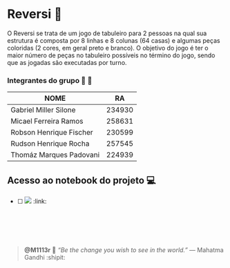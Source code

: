 # Reversi :game_die:
O Reversi se trata de um jogo de tabuleiro para 2 pessoas na qual sua estrutura é composta por 8 linhas e 8 colunas (64 casas) e algumas peças coloridas (2 cores, em geral preto e branco). O objetivo do jogo é ter o maior número de peças no tabuleiro possíveis no término do jogo, sendo que as jogadas são executadas por turno.

### Integrantes do grupo :handshake: :brain:

| NOME                      |    RA   |
| ------------------------- | ------- |
|  Gabriel Miller Silone    | 234930  |
|  Micael Ferreira Ramos    | 258631  |
|  Robson Henrique Fischer  | 230599  |
|  Rudson Henrique Rocha    | 257545  |
|  Thomáz Marques Padovani  | 224939  |

## Acesso ao notebook do projeto :computer:
- [ ] <a href="https://colab.research.google.com/drive/1tygyeri6kfbOTSnxts1pYt3x3hK8t3_w?usp=sharing." alt="notebook">
        <img src="https://img.shields.io/badge/Acesso-Notebook-%23FFD700" /></a> :link:

<br/>
<br/>
<br/>
<br/>

> **@M1113r** :dart: *“Be the change you wish to see in the world.”* — Mahatma Gandhi :shipit:

